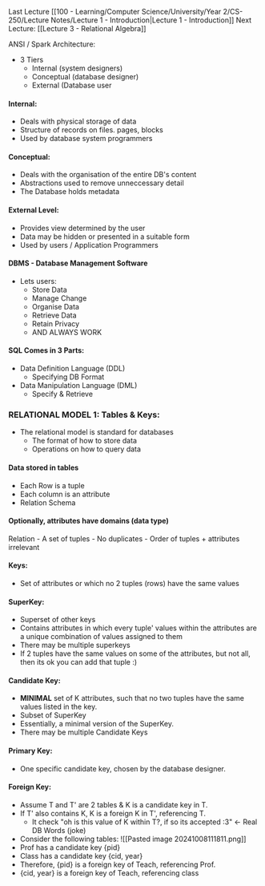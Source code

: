 Last Lecture [[100 - Learning/Computer Science/University/Year 2/CS-250/Lecture Notes/Lecture 1 - Introduction|Lecture 1 - Introduction]]
Next Lecture: [[Lecture 3 - Relational Algebra]]

ANSI / Spark Architecture:
- 3 Tiers
	- Internal (system designers)
	- Conceptual (database designer)
	- External (Database user

#### Internal:
- Deals with physical storage of data
- Structure of records on files. pages, blocks
- Used by database system programmers
#### Conceptual: 
- Deals with the organisation of the entire DB's content
- Abstractions used to remove unneccessary detail
- The Database holds metadata

#### External Level: 
- Provides view determined by the user
- Data may be hidden or presented in a suitable form
- Used by users / Application Programmers

#### DBMS - Database Management Software
- Lets users:
	- Store Data
	- Manage Change
	- Organise Data
	- Retrieve Data
	- Retain Privacy
	- AND ALWAYS WORK

#### SQL Comes in 3 Parts:
- Data Definition Language (DDL)
	- Specifying DB Format
- Data Manipulation Language (DML)
	- Specify & Retrieve

### RELATIONAL MODEL 1: Tables & Keys:
- The relational model is standard for databases
	- The format of how to store data
	- Operations on how to query data

#### Data stored in tables
- Each Row is a tuple
- Each column is an attribute
- Relation Schema

#### Optionally, attributes have domains (data type)
Relation - A set of tuples
	- No duplicates
	- Order of tuples + attributes irrelevant


#### Keys:
- Set of attributes or which no 2 tuples (rows) have the same values

#### SuperKey:
 - Superset of other keys
 - Contains attributes in which every tuple' values within the attributes are a unique combination of values assigned to them
 - There may be multiple superkeys 
 - If 2 tuples have the same values on some of the attributes, but not all, then its ok you can add that tuple :)

#### Candidate Key:
- **MINIMAL** set of K attributes, such that no two tuples have the same values listed in the key.
- Subset of SuperKey
- Essentially, a minimal version of the SuperKey.
- There may be multiple Candidate Keys

#### Primary Key:
- One specific candidate key, chosen by the database designer.

#### Foreign Key: 
- Assume T and T' are 2 tables & K is a candidate key in T.
- If T' also contains K, K is a foreign K in T', referencing T.
	- It check "oh is this value of K within T?, if so its accepted :3" <- Real DB Words (joke)
- Consider the following tables:
![[Pasted image 20241008111811.png]]
- Prof has a candidate key {pid}
- Class has a candidate key {cid, year}
- Therefore, {pid} is a foreign key of Teach, referencing Prof.
- {cid, year} is a foreign key of Teach, referencing class
